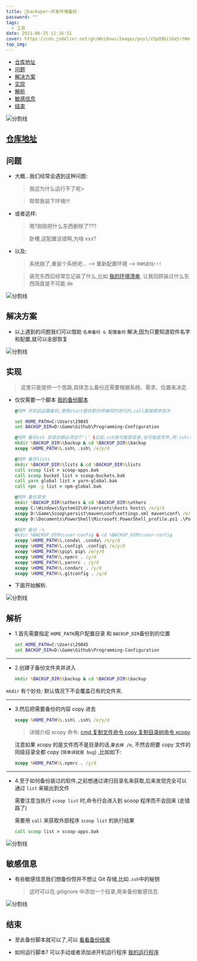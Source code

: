 ```yaml
---
title: 🎃backuper~开发环境备份.
password: ""
tags:
  - 工具
date: 2021-06-25 11:16:51
cover: https://cdn.jsdelivr.net/gh/Weidows/Images/post/VSpQ9Di1Ge5rtWm.png
top_img:
---
```


<!--
 * @?: *********************************************************************
 * @Author: Weidows
 * @LastEditors: Weidows
 * @LastEditTime: 2022-02-23 02:20:22
 * @FilePath: \Blog-private\source\_posts\tools\backuper.md
 * @Description:
 * @!: *********************************************************************
-->

- [仓库地址](#仓库地址)
- [问题](#问题)
- [解决方案](#解决方案)
- [实现](#实现)
- [解析](#解析)
- [敏感信息](#敏感信息)
- [结束](#结束)

<a>![分割线](https://cdn.jsdelivr.net/gh/Weidows/Images/img/divider.png)</a>

## [仓库地址](https://github.com/Weidows-projects/Programming-Configuration)

## 问题

- 大概...我们经常会遇到这种问题:

  > 我这为什么运行不了呢>

  > 帮帮我装下环境!!!

- 或者这样:

  > 嗯?刚刚把什么东西删除了???

  > 卧槽,这配置没错啊,为啥 xxx?

- 以及:

  > 系统崩了,重装个系统吧... --> 重新配置环境 --> `RNM退钱!!!`

  > 装完东西后经常忘记装了什么,比如 [我的环境清单](https://github.com/Weidows-projects/Programming-Configuration/blob/master/lists/scoop/scoop-apps.bak), 让我回顾装过什么东西简直是不可能 de

<a>![分割线](https://cdn.jsdelivr.net/gh/Weidows/Images/img/divider.png)</a>

## 解决方案

- 以上遇到的问题我们可以借助 `名单备份 & 配置备份` 解决,因为只要知道软件名字和配置,就可以全部恢复

<a>![分割线](https://cdn.jsdelivr.net/gh/Weidows/Images/img/divider.png)</a>

## 实现

> 这里只是提供一个思路,具体怎么备份还需要根据系统、需求、位置来决定.

- 仅仅需要一个脚本 [我的备份脚本](https://github.com/Weidows-projects/Programming-Configuration/blob/master/local/utils.bat)

  ```bat
  @REM 开机后设置备份,使用start是在新的终端同时进行的,call是按顺序依次

  set HOME_PATH=C:\Users\29845
  set BACKUP_DIR=D:\Game\Github\Programming-Configuration

  @REM 备份ssh 目录后都必须加个'\' (比如.ssh有可能是目录,也可能是文件,而.ssh\只可能是目录)
  mkdir %BACKUP_DIR%\backup & cd %BACKUP_DIR%\backup
  xcopy %HOME_PATH%\.ssh\ .ssh\ /e/y/d

  @REM 备份lists
  mkdir %BACKUP_DIR%\lists & cd %BACKUP_DIR%\lists
  call scoop list > scoop-apps.bak
  call scoop bucket list > scoop-buckets.bak
  call yarn global list > yarn-global.bak
  call npm -g list > npm-global.bak

  @REM 备份其他
  mkdir %BACKUP_DIR%\others & cd %BACKUP_DIR%\others
  xcopy C:\Windows\System32\drivers\etc\hosts hosts\ /e/y/d
  xcopy D:\Game\Scoop\persist\maven\conf\settings.xml maven\conf\ /e/y/d
  xcopy D:\Documents\PowerShell\Microsoft.PowerShell_profile.ps1 .\PowerShell\ /e/y/d

  @REM 备份 ~\
  mkdir %BACKUP_DIR%\user-config & cd %BACKUP_DIR%\user-config
  xcopy %HOME_PATH%\.conda\ .conda\ /e/y/d
  xcopy %HOME_PATH%\.config\ .config\ /e/y/d
  xcopy %HOME_PATH%\pip\ pip\ /e/y/d
  xcopy %HOME_PATH%\.npmrc . /y/d
  xcopy %HOME_PATH%\.yarnrc . /y/d
  xcopy %HOME_PATH%\.condarc . /y/d
  xcopy %HOME_PATH%\.gitconfig . /y/d
  ```

- 下面开始解析.

<a>![分割线](https://cdn.jsdelivr.net/gh/Weidows/Images/img/divider.png)</a>

## 解析

- 1.首先需要指定 `HOME_PATH`用户配置目录 和 `BACKUP_DIR`备份到的位置

  ```bat
  set HOME_PATH=C:\Users\29845
  set BACKUP_DIR=D:\Game\Github\Programming-Configuration
  ```

---

- 2.创建子备份文件夹并进入

  ```bat
  mkdir %BACKUP_DIR%\backup & cd %BACKUP_DIR%\backup
  ```

`mkdir` 有个妙处: 默认情况下不会覆盖已有的文件夹.

---

- 3.然后把需要备份的内容 copy 进去

  ```bat
  xcopy %HOME_PATH%\.ssh\ .ssh\ /e/y/d
  ```

  > 详细介绍 xcopy 命令: [cmd 复制文件命令 copy 复制目录树命令 xcopy](https://blog.csdn.net/qq_21808961/article/details/86749733)

  注意如果 xcopy 的是文件而不是目录的话,`要去掉 /e`, 不然会把要 copy 文件的同级目录全都 copy (`简单讲就是 bug`) ,比如如下:

  ```bat
  xcopy %HOME_PATH%\.npmrc . /y/d
  ```

---

- 4.至于如何备份装过的软件,之前想通过递归目录名来获取,后来发现完全可以通过 `list` 来输出到文件

  需要注意当执行 `scoop list` 时,命令行会进入到 scoop 程序而不会回来 (走错路了)

  需要用 `call` 来获取外部程序 `scoop list` 的执行结果

  ```bat
  call scoop list > scoop-apps.bak
  ```

<a>![分割线](https://cdn.jsdelivr.net/gh/Weidows/Images/img/divider.png)</a>

## 敏感信息

- 有些敏感信息我们想备份但并不想让 Git 存储,比如`.ssh`中的秘钥

  > 这时可以在.gitignore 中添加一个目录,用来备份敏感信息.

<a>![分割线](https://cdn.jsdelivr.net/gh/Weidows/Images/img/divider.png)</a>

## 结束

- 至此备份脚本就可以了,可以 [看看备份结果](https://github.com/Weidows-projects/Programming-Configuration)

- 如何运行脚本? 可以手动或者添加进开机运行程序 [我的运行程序](https://github.com/Weidows-projects/Keeper/blob/main/utils.bat)
